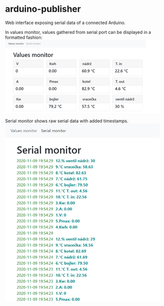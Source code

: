 # arduino-publisher
Web interface exposing serial data of a connected Arduino.

In values monitor, values gathered from serial port can be displayed in a formatted fashion:
![alt text](docs/values_monitor_example.png "Example of values monitor output")

Serial monitor shows raw serial data with added timestamps.
![alt text](docs/serial_monitor_example.png "Example of serial monitor output")